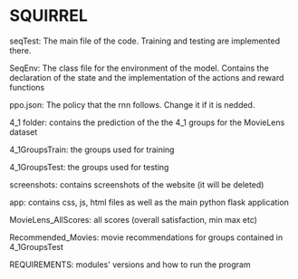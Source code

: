# SQUIRREL

seqTest: The main file of the code. Training and testing are implemented there.

SeqEnv: The class file for the environment of the model. Contains the declaration of the state and the implementation of the actions and reward functions

ppo.json: The policy that the rnn follows. Change it if it is nedded.

4_1 folder: contains the prediction of the the 4_1 groups for the MovieLens dataset

4_1GroupsTrain: the groups used for training

4_1GroupsTest: the groups used for testing

screenshots: contains screenshots of the website (it will be deleted)

app: contains css, js, html files as well as the main python flask application

MovieLens_AllScores: all scores (overall satisfaction, min max etc)

Recommended_Movies: movie recommendations for groups contained in 4_1GroupsTest

REQUIREMENTS: modules' versions and how to run the program
